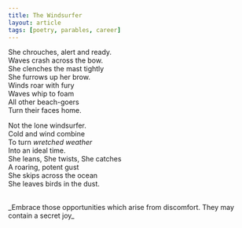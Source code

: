 ```yaml
---
title: The Windsurfer
layout: article
tags: [poetry, parables, career]
---
```


She chrouches, alert and ready.<br />
Waves crash across the bow.<br />
She clenches the mast tightly<br />
She furrows up her brow.<br />
Winds roar with fury<br />
Waves whip to foam<br />
All other beach-goers<br />
Turn their faces home.<br />

<!--more-->

Not the lone windsurfer.<br />
Cold and wind combine<br />
To turn _wretched weather_<br />
Into an ideal time.<br />
She leans, She twists, She catches<br />
A roaring, potent gust<br />
She skips across the ocean<br />
She leaves birds in the dust.<br/>


<br />
_Embrace those opportunities which arise from discomfort. They may contain a secret joy_
<br />
<br />


